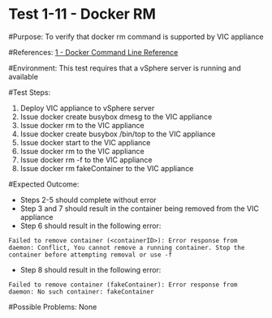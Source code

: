 Test 1-11 - Docker RM
=======

#Purpose:
To verify that docker rm command is supported by VIC appliance

#References:
[1 - Docker Command Line Reference](https://docs.docker.com/engine/reference/commandline/rm/)

#Environment:
This test requires that a vSphere server is running and available

#Test Steps:
1. Deploy VIC appliance to vSphere server
2. Issue docker create busybox dmesg to the VIC appliance
3. Issue docker rm <containerID> to the VIC appliance
4. Issue docker create busybox /bin/top to the VIC appliance
5. Issue docker start <containerID> to the VIC appliance
6. Issue docker rm <containerID> to the VIC appliance
7. Issue docker rm -f <containerID> to the VIC appliance
8. Issue docker rm fakeContainer to the VIC appliance

#Expected Outcome:
* Steps 2-5 should complete without error
* Step 3 and 7 should result in the container being removed from the VIC appliance
* Step 6 should result in the following error:  
```
Failed to remove container (<containerID>): Error response from daemon: Conflict, You cannot remove a running container. Stop the container before attempting removal or use -f
```
* Step 8 should result in the following error:  
```
Failed to remove container (fakeContainer): Error response from daemon: No such container: fakeContainer
```

#Possible Problems:
None